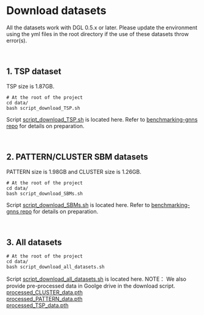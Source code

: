 # Download datasets

All the datasets work with DGL 0.5.x or later. Please update the environment using the yml files in the root directory if the use of these datasets throw error(s).



<br>

## 1. TSP dataset
TSP size is 1.87GB.  

```
# At the root of the project
cd data/ 
bash script_download_TSP.sh
```
Script [script_download_TSP.sh](../data/script_download_TSP.sh) is located here. Refer to [benchmarking-gnns repo](https://github.com/graphdeeplearning/benchmarking-gnns) for details on preparation.

<br>

## 2. PATTERN/CLUSTER SBM datasets
PATTERN size is 1.98GB and CLUSTER size is 1.26GB.

```
# At the root of the project
cd data/ 
bash script_download_SBMs.sh
```
Script [script_download_SBMs.sh](../data/script_download_SBMs.sh) is located here. Refer to [benchmarking-gnns repo](https://github.com/graphdeeplearning/benchmarking-gnns) for details on preparation.

<br>

## 3. All datasets

```
# At the root of the project
cd data/ 
bash script_download_all_datasets.sh
```

Script [script_download_all_datasets.sh](../data/script_download_all_datasets.sh) is located here.
NOTE： We also provide pre-processed data in Goolge drive in the download script.  <br>
[processed_CLUSTER_data.pth](https://drive.google.com/u/1/uc?export=download&confirm=o8r0&id=1yMPVq6cysiddGznYWJy2Z73mWRwoBe4d) <br>
[processed_PATTERN_data.pth](https://drive.google.com/u/1/uc?export=download&confirm=sGyR&id=1WFvuQXXnzsH_XQwFfQ2MHFuYjTYmG48W) <br>
[processed_TSP_data.pth](https://drive.google.com/u/1/uc?export=download&confirm=mOyO&id=1xSA7487npv7q9FgxZKNUvd_VOOyChiDH)
  
<br><br><br>
